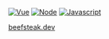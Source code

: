 [![Vue](https://badges.aleen42.com/src/vue.svg)]()
[![Node](https://badges.aleen42.com/src/node.svg)]()
[![Javascript](https://badges.aleen42.com/src/javascript.svg)]()

[beefsteak.dev](beefsteak.dev)
